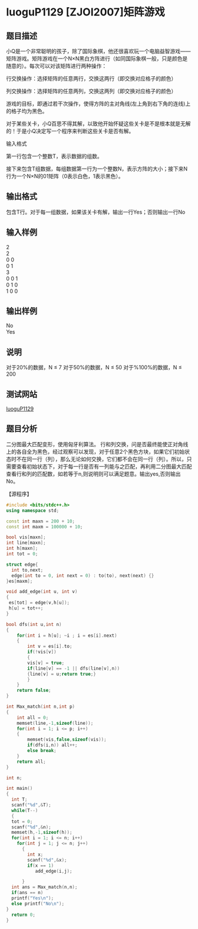 # luoguP1129 [ZJOI2007]矩阵游戏


## 题目描述

小Q是一个非常聪明的孩子，除了国际象棋，他还很喜欢玩一个电脑益智游戏――矩阵游戏。矩阵游戏在一个N×N黑白方阵进行（如同国际象棋一般，只是颜色是随意的）。每次可以对该矩阵进行两种操作：

行交换操作：选择矩阵的任意两行，交换这两行（即交换对应格子的颜色）

列交换操作：选择矩阵的任意两列，交换这两列（即交换对应格子的颜色）

游戏的目标，即通过若干次操作，使得方阵的主对角线(左上角到右下角的连线)上的格子均为黑色。

对于某些关卡，小Q百思不得其解，以致他开始怀疑这些关卡是不是根本就是无解的！于是小Q决定写一个程序来判断这些关卡是否有解。

输入格式

第一行包含一个整数T，表示数据的组数。

接下来包含T组数据，每组数据第一行为一个整数N，表示方阵的大小；接下来N行为一个N×N的01矩阵（0表示白色，1表示黑色）。

## 输出格式

包含T行。对于每一组数据，如果该关卡有解，输出一行Yes；否则输出一行No

## 输入样例

2  
2  
0 0  
0 1  
3  
0 0 1  
0 1 0  
1 0 0  

## 输出样例

No  
Yes

## 说明

对于20%的数据，N ≤ 7
对于50%的数据，N ≤ 50
对于%100%的数据，N ≤ 200

## 测试网站

[luoguP1129](https://www.luogu.org/problemnew/show/P1129)

## 题目分析

二分图最大匹配变形，使用匈牙利算法。
行和列交换，问是否最终能使正对角线上的各自全为黑色，经过观察可以发现，对于任意2个黑色方块，如果它们初始状态时不在同一行（列），那么无论如何交换，它们都不会在同一行（列）。所以，只需要查看初始状态下，对于每一行是否有一列能与之匹配，再利用二分图最大匹配查看行和列的匹配数，如若等于n,则说明则可以满足题意。输出yes,否则输出No。

【源程序】

```c++
#include <bits/stdc++.h>
using namespace std;

const int maxn = 200 + 10;
const int maxm = 100000 + 10;

bool vis[maxn];
int line[maxn];
int h[maxn];
int tot = 0;

struct edge{
  int to,next;
  edge(int to = 0, int next = 0) : to(to), next(next) {}
}es[maxm];

void add_edge(int u, int v)
{
 es[tot] = edge(v,h[u]);
 h[u] = tot++;
}

bool dfs(int u,int n)
{
    for(int i = h[u]; ~i ; i = es[i].next)
    {
        int v = es[i].to;
        if(!vis[v])
        {
        vis[v] = true;
        if(line[v] == -1 || dfs(line[v],n))
        {line[v] = u;return true;}
        }
    }
    return false;
}

int Max_match(int n,int p)
{
    int all = 0;
    memset(line,-1,sizeof(line));
    for(int i = 1; i <= p; i++)
    {
        memset(vis,false,sizeof(vis));
        if(dfs(i,n)) all++;
        else break;
    }
    return all;
}

int n;

int main()
{
  int T;
  scanf("%d",&T);
  while(T--)
  {
  tot = 0;
  scanf("%d",&n);
  memset(h,-1,sizeof(h));
  for(int i = 1; i <= n; i++)
    for(int j = 1; j <= n; j++)
      {
        int x;
        scanf("%d",&x);
        if(x == 1)
           add_edge(i,j);

      }
  int ans = Max_match(n,n);
  if(ans == n)
  printf("Yes\n");
  else printf("No\n");
}
  return 0;
}

```
